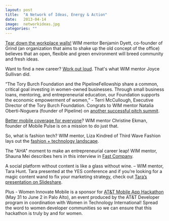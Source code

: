 ```yaml
---
layout: post
title:  "A Network of Ideas, Energy & Action"
date:   2013-04-14
image:  networkideas.jpg
categories: ""
---
```


[Tear down the workplace walls!](http://www.psfk.com/2013/04/benjamin-dyett-psfk-2013.html) WIM mentor Benjamin Dyett, co-founder of Grind (an organization that aims to shake up the old concept of the office) believes that an open, flexible and green environment will breed community and fresh ideas.

Want to find a new career? [Work out loud](http://johnstepper.com/2013/04/13/working-out-loud-when-youre-looking-for-a-new-career/). That's what WIM mentor Joyce Sullivan did.

“The Tory Burch Foundation and the PipelineFellowship share a common, critical goal investing in women-owned businesses. Through small business loans, mentoring, and entrepreneurial education, our Foundation supports the economic empowerment of women,” - Terri McCullough, Executive Director of the Tory Burch Foundation. Congrats to WIM mentor Natalia Oberti-Noguera (founder of Pipeline) on [another successful pitch summit](http://www.thejanedough.com/pitch-perfect-isn%E2%80%99t-possible-%E2%80%94-but-get-up-anyways/).

[Better mobile coverage for everyone](http://blogs.sap.com/innovation/mobile-applications/mobile-crowdsourcing-for-greater-good-030285)? WIM mentor Christine Ekman, founder of Mobile Pulse is on a mission to do just that.

So, what is fashion tech? WIM mentor, Liza Kindred of Third Wave Fashion lays out the [fashion + technology landscape](http://thirdwavefashion.com/2013/04/event-recap-the-state-of-fashion-tech-a-keynote-by-liza-kindred/).

The "AHA" moment to make an entrepreneurial career leap! WIM mentor, Shauna Mei describes hers in this interview in [Fast Company](http://www.fastcompany.com/3007609/takeaway/how-know-its-right-time-career-leap).

A social platform without content is like a glass without wine. – WIM mentor, Tara Hunt. Tara presented at the YES conference and if you’re looking for a magic content wand to fix your marketing strategy, check out [Tara’s presentation on Slideshare](http://www.slideshare.net/missrogue/here-is-your-magic-content-wand).

Plus - Women Innovate Mobile is a sponsor for [AT&T Mobile App Hackathon](http://www.eventbrite.com/e/att-mobile-app-hackathon-women-in-technology-tickets-5977263155) (May 31 to June 2 in Palo Alto), an event produced by the AT&T Developer program in coordination with Women in Technology International! Spread the word to women developer communities so we can ensure that this hackathon is truly by and for women.